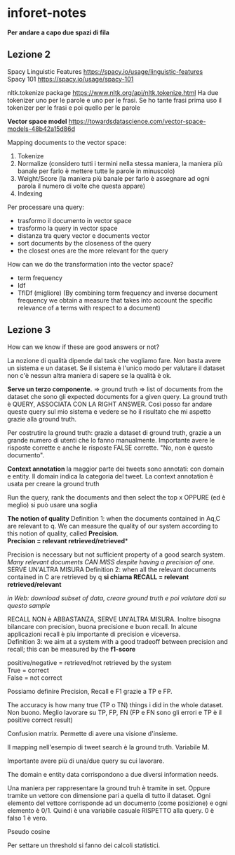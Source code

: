 # inforet-notes

**Per andare a capo due spazi di fila**

## Lezione 2

Spacy Linguistic Features https://spacy.io/usage/linguistic-features  
Spacy 101 https://spacy.io/usage/spacy-101

nltk.tokenize package https://www.nltk.org/api/nltk.tokenize.html Ha due tokenizer uno per le parole e uno per le frasi. Se ho tante frasi prima uso il tokenizer per le frasi e poi quello per le parole

**Vector space model** https://towardsdatascience.com/vector-space-models-48b42a15d86d

Mapping documents to the vector space:
1. Tokenize
2. Normalize (considero tutti i termini nella stessa maniera, la maniera più banale per farlo è mettere tutte le parole in minuscolo)
3. Weight/Score (la maniera più banale per farlo è assegnare ad ogni parola il numero di volte che questa appare)
4. Indexing

Per processare una query: 
- trasformo il documento in vector space
- trasformo la query in vector space
- distanza tra query vector e documents vector
- sort documents by the closeness of the query
- the closest ones are the more relevant for the query

How can we do the transformation into the vector space?
- term frequency
- Idf
- TfIDf (migliore) (By combining term frequency and inverse document frequency we obtain a measure that takes into account the specific relevance of a terms with respect to a document)

## Lezione 3

How can we know if these are good answers or not?

La nozione di qualità dipende dal task che vogliamo fare. 
Non basta avere un sistema e un dataset. Se il sistema è l'unico modo per valutare il dataset non c'è nessun altra maniera di sapere se la qualità è ok.

**Serve un terzo componente.** => ground truth => list of documents from the dataset che sono gli expected documents for a given query. La ground truth è QUERY, ASSOCIATA CON LA RIGHT ANSWER. Così posso far andare queste query sul mio sistema e vedere se ho il risultato che mi aspetto grazie alla ground truth. 

Per costrutire la ground truth: grazie a dataset di ground truth, grazie a un grande numero di utenti che lo fanno manualmente. Importante avere le risposte corrette e anche le risposte FALSE corrette. "No, non è questo documento".

**Context annotation** la maggior parte dei tweets sono annotati: con domain e entity. Il domain indica la categoria del tweet. La context annotation è usata per creare la ground truth

Run the query, rank the documents and then select the top x OPPURE (ed è meglio) si può usare una soglia 

**The notion of quality**
Definition 1: when the documents contained in Aq,C are relevant to q. We can measure the quality of our system according to this notion of quality, called **Precision**.  
**Precision = relevant retrieved/retrieved***

Precision is necessary but not sufficient property of a good search system. *Many relevant documents CAN MISS despite having a precision of one.*  
SERVE UN'ALTRA MISURA 
Definition 2: when all the relevant documents contained in C are retrieved by q **si chiama RECALL = relevant retrieved/relevant** 

*in Web: download subset of data, creare ground truth e poi valutare dati su questo sample*

RECALL NON è ABBASTANZA, SERVE UN'ALTRA MISURA. Inoltre bisogna bilancare con precision, buona precisione e buon recall. In alcune applicazioni recall è piu importante di precision e viceversa.  
Definition 3: we aim at a system with a good tradeoff between precision and recall; this can be measured by
the **f1-score**

positive/negative = retrieved/not retrieved by the system  
True = correct  
False = not correct  

Possiamo definire Precision, Recall e F1 grazie a TP e FP.

The accuracy is how many true (TP o TN) things i did in the whole dataset. Non buono. Meglio lavorare su TP, FP, FN (FP e FN sono gli errori e TP è il positive correct result)
 
Confusion matrix. Permette di avere una visione d'insieme.

Il mapping nell'esempio di tweet search è la ground truth. Variabile M.

Importante avere più di una/due query su cui lavorare.

The domain e entity data corrispondono a due diversi information needs.

Una maniera per rappresentare la ground truh è tramite in set. Oppure tramite un vettore con dimensione pari a quella di tutto il dataset. Ogni elemento del vettore corrisponde ad un documento (come posizione) e ogni elemento è 0/1. Quindi è una variabile casuale RISPETTO alla query. 0 è falso 1 è vero.

Pseudo cosine

Per settare un threshold si fanno dei calcoli statistici.